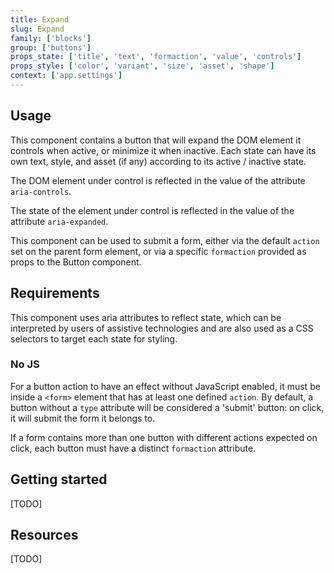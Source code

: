 ```yaml
---
title: Expand
slug: Expand
family: ['blocks']
group: ['buttons']
props_state: ['title', 'text', 'formaction', 'value', 'controls']
props_style: ['color', 'variant', 'size', 'asset', 'shape']
context: ['app.settings']
---
```


## Usage

This component contains a button that will expand the DOM element it controls when active, or minimize it when inactive. Each state can have its own text, style, and asset (if any) according to its active / inactive state.

The DOM element under control is reflected in the value of the attribute `aria-controls`.

The state of the element under control is reflected in the value of the attribute `aria-expanded`.

This component can be used to submit a form, either via the default `action` set on the parent form element, or via a specific `formaction` provided as props to the Button component.

## Requirements

This component uses aria attributes to reflect state, which can be interpreted by users of assistive technologies and are also used as a CSS selectors to target each state for styling.

### No JS

For a button action to have an effect without JavaScript enabled, it must be inside a `<form>` element that has at least one defined `action`. By default, a button without a `type` attribute will be considered a 'submit' button: on click, it will submit the form it belongs to.

If a form contains more than one button with different actions expected on click, each button must have a distinct `formaction` attribute.

## Getting started

[TODO]

## Resources

[TODO]
